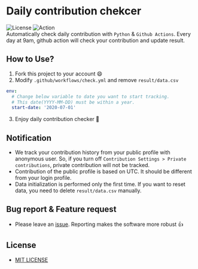 # Daily contribution chekcer
![License](https://img.shields.io/github/license/lntuition/daily-contribution-checker)
![Action](https://github.com/lntuition/daily-contribution-checker/workflows/Daily%20contribution%20checker/badge.svg)  
Automatically check daily contribution with `Python` & `Github Actions`.
Every day at 9am, github action will check your contribution and update result.

## How to Use?
1. Fork this project to your account :smile:
2. Modify `.github/workflows/check.yml` and remove `result/data.csv`
``` yml
env:
  # Change below variable to date you want to start tracking.
  # This date(YYYY-MM-DD) must be within a year.
  start-date: '2020-07-01'
```
3. Enjoy daily contribution checker :tada:

## Notification
- We track your contribution history from your public profile with anonymous user.
  So, if you turn off `Contribution Settings > Private contributions`, private contribution will not be tracked.
- Contribution of the public profile is based on UTC. It should be different from your login profile.
- Data initialization is performed only the first time.
  If you want to reset data, you need to delete `result/data.csv` manually.

## Bug report & Feature request
- Please leave an [issue](https://github.com/lntuition/daily-contribution-checker/issues). Reporting makes the software more robust :+1:

## License
- [MIT LICENSE](https://github.com/lntuition/daily-contribution-checker/blob/master/LICENSE)
